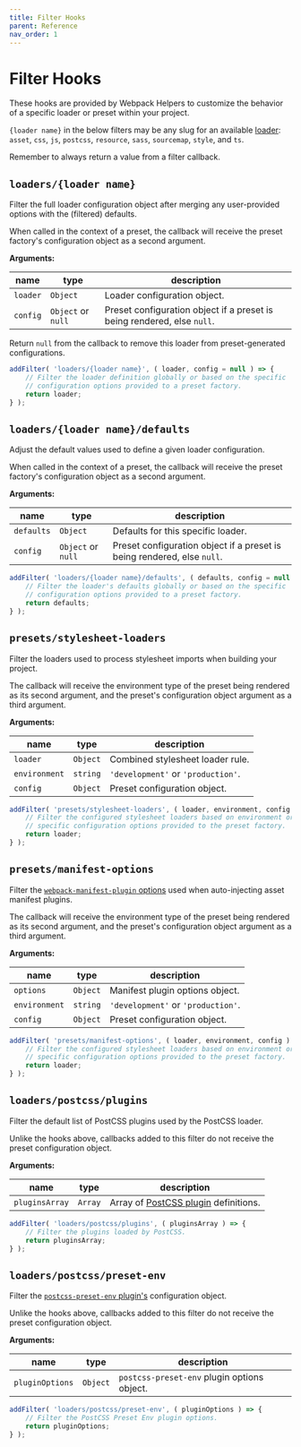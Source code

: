 ```yaml
---
title: Filter Hooks
parent: Reference
nav_order: 1
---
```


# Filter Hooks

These hooks are provided by Webpack Helpers to customize the behavior of a specific loader or preset within your project.

`{loader name}` in the below filters may be any slug for an available [loader](https://humanmade.github.io/webpack-helpers/modules/loaders.html): `asset`, `css`, `js`, `postcss`, `resource`, `sass`, `sourcemap`, `style`, and `ts`.

Remember to always return a value from a filter callback.

## `loaders/{loader name}`

Filter the full loader configuration object after merging any user-provided options with the (filtered) defaults.

When called in the context of a preset, the callback will receive the preset factory's configuration object as a second argument.

**Arguments:**

 name | type | description
----- | ---- | ------
`loader` | `Object` | Loader configuration object.
`config` | `Object` or `null` | Preset configuration object if a preset is being rendered, else `null`.

Return `null` from the callback to remove this loader from preset-generated configurations.

```js
addFilter( 'loaders/{loader name}', ( loader, config = null ) => {
	// Filter the loader definition globally or based on the specific
	// configuration options provided to a preset factory.
	return loader;
} );
```

## `loaders/{loader name}/defaults`

Adjust the default values used to define a given loader configuration.

When called in the context of a preset, the callback will receive the preset factory's configuration object as a second argument.

**Arguments:**

 name | type | description
----- | ---- | ------
`defaults` | `Object` | Defaults for this specific loader.
`config` | `Object` or `null` | Preset configuration object if a preset is being rendered, else `null`.

```js
addFilter( 'loaders/{loader name}/defaults', ( defaults, config = null ) => {
	// Filter the loader's defaults globally or based on the specific
	// configuration options provided to a preset factory.
	return defaults;
} );
```

## `presets/stylesheet-loaders`

Filter the loaders used to process stylesheet imports when building your project.

The callback will receive the environment type of the preset being rendered as its second argument, and the preset's configuration object argument as a third argument.

**Arguments:**

 name | type | description
----- | ---- | ------
`loader` | `Object` | Combined stylesheet loader rule.
`environment` | `string` | `'development'` or `'production'`.
`config` | `Object` | Preset configuration object.

```js
addFilter( 'presets/stylesheet-loaders', ( loader, environment, config ) => {
	// Filter the configured stylesheet loaders based on environment or the
	// specific configuration options provided to the preset factory.
	return loader;
} );
```

## `presets/manifest-options`

Filter the [`webpack-manifest-plugin` options](https://github.com/shellscape/webpack-manifest-plugin#options) used when auto-injecting asset manifest plugins.

The callback will receive the environment type of the preset being rendered as its second argument, and the preset's configuration object argument as a third argument.

**Arguments:**

 name | type | description
----- | ---- | ------
`options` | `Object` | Manifest plugin options object.
`environment` | `string` | `'development'` or `'production'`.
`config` | `Object` | Preset configuration object.

```js
addFilter( 'presets/manifest-options', ( loader, environment, config ) => {
	// Filter the configured stylesheet loaders based on environment or the
	// specific configuration options provided to the preset factory.
	return loader;
} );
```

## `loaders/postcss/plugins`

Filter the default list of PostCSS plugins used by the PostCSS loader.

Unlike the hooks above, callbacks added to this filter do not receive the preset configuration object.

**Arguments:**

 name | type | description
----- | ---- | ------
`pluginsArray` | `Array` | Array of [PostCSS plugin](https://github.com/postcss/postcss#plugins) definitions.

```js
addFilter( 'loaders/postcss/plugins', ( pluginsArray ) => {
	// Filter the plugins loaded by PostCSS.
	return pluginsArray;
} );
```

## `loaders/postcss/preset-env`

Filter the [`postcss-preset-env` plugin's](https://github.com/csstools/postcss-plugins/tree/main/plugin-packs/postcss-preset-env#readme) configuration object.

Unlike the hooks above, callbacks added to this filter do not receive the preset configuration object.

**Arguments:**

 name | type | description
----- | ---- | ------
`pluginOptions` | `Object` | `postcss-preset-env` plugin options object.

```js
addFilter( 'loaders/postcss/preset-env', ( pluginOptions ) => {
	// Filter the PostCSS Preset Env plugin options.
	return pluginOptions;
} );
```
